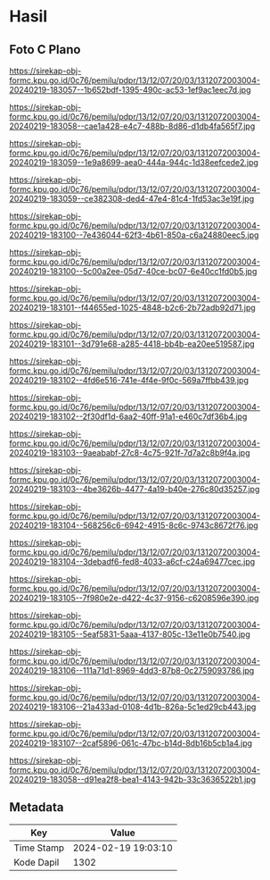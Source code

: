 # Hasil

## Foto C Plano

https://sirekap-obj-formc.kpu.go.id/0c76/pemilu/pdpr/13/12/07/20/03/1312072003004-20240219-183057--1b652bdf-1395-490c-ac53-1ef9ac1eec7d.jpg

https://sirekap-obj-formc.kpu.go.id/0c76/pemilu/pdpr/13/12/07/20/03/1312072003004-20240219-183058--cae1a428-e4c7-488b-8d86-d1db4fa565f7.jpg

https://sirekap-obj-formc.kpu.go.id/0c76/pemilu/pdpr/13/12/07/20/03/1312072003004-20240219-183059--1e9a8699-aea0-444a-944c-1d38eefcede2.jpg

https://sirekap-obj-formc.kpu.go.id/0c76/pemilu/pdpr/13/12/07/20/03/1312072003004-20240219-183059--ce382308-ded4-47e4-81c4-1fd53ac3e19f.jpg

https://sirekap-obj-formc.kpu.go.id/0c76/pemilu/pdpr/13/12/07/20/03/1312072003004-20240219-183100--7e436044-62f3-4b61-850a-c6a24880eec5.jpg

https://sirekap-obj-formc.kpu.go.id/0c76/pemilu/pdpr/13/12/07/20/03/1312072003004-20240219-183100--5c00a2ee-05d7-40ce-bc07-6e40cc1fd0b5.jpg

https://sirekap-obj-formc.kpu.go.id/0c76/pemilu/pdpr/13/12/07/20/03/1312072003004-20240219-183101--f44655ed-1025-4848-b2c6-2b72adb92d71.jpg

https://sirekap-obj-formc.kpu.go.id/0c76/pemilu/pdpr/13/12/07/20/03/1312072003004-20240219-183101--3d791e68-a285-4418-bb4b-ea20ee519587.jpg

https://sirekap-obj-formc.kpu.go.id/0c76/pemilu/pdpr/13/12/07/20/03/1312072003004-20240219-183102--4fd6e516-741e-4f4e-9f0c-569a7ffbb439.jpg

https://sirekap-obj-formc.kpu.go.id/0c76/pemilu/pdpr/13/12/07/20/03/1312072003004-20240219-183102--2f30df1d-6aa2-40ff-91a1-e460c7df36b4.jpg

https://sirekap-obj-formc.kpu.go.id/0c76/pemilu/pdpr/13/12/07/20/03/1312072003004-20240219-183103--9aeababf-27c8-4c75-921f-7d7a2c8b9f4a.jpg

https://sirekap-obj-formc.kpu.go.id/0c76/pemilu/pdpr/13/12/07/20/03/1312072003004-20240219-183103--4be3626b-4477-4a19-b40e-276c80d35257.jpg

https://sirekap-obj-formc.kpu.go.id/0c76/pemilu/pdpr/13/12/07/20/03/1312072003004-20240219-183104--568256c6-6942-4915-8c6c-9743c8672f76.jpg

https://sirekap-obj-formc.kpu.go.id/0c76/pemilu/pdpr/13/12/07/20/03/1312072003004-20240219-183104--3debadf6-fed8-4033-a6cf-c24a69477cec.jpg

https://sirekap-obj-formc.kpu.go.id/0c76/pemilu/pdpr/13/12/07/20/03/1312072003004-20240219-183105--7f980e2e-d422-4c37-9156-c6208596e390.jpg

https://sirekap-obj-formc.kpu.go.id/0c76/pemilu/pdpr/13/12/07/20/03/1312072003004-20240219-183105--5eaf5831-5aaa-4137-805c-13e11e0b7540.jpg

https://sirekap-obj-formc.kpu.go.id/0c76/pemilu/pdpr/13/12/07/20/03/1312072003004-20240219-183106--111a71d1-8969-4dd3-87b8-0c2759093786.jpg

https://sirekap-obj-formc.kpu.go.id/0c76/pemilu/pdpr/13/12/07/20/03/1312072003004-20240219-183106--21a433ad-0108-4d1b-826a-5c1ed29cb443.jpg

https://sirekap-obj-formc.kpu.go.id/0c76/pemilu/pdpr/13/12/07/20/03/1312072003004-20240219-183107--2caf5896-061c-47bc-b14d-8db16b5cb1a4.jpg

https://sirekap-obj-formc.kpu.go.id/0c76/pemilu/pdpr/13/12/07/20/03/1312072003004-20240219-183058--d91ea2f8-bea1-4143-942b-33c3636522b1.jpg


## Metadata

| Key        | Value               |
| ---------- | ------------------- |
| Time Stamp | 2024-02-19 19:03:10 |
| Kode Dapil | 1302                |



